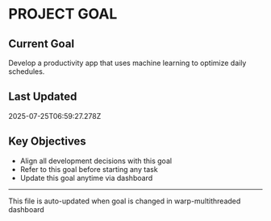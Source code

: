 # PROJECT GOAL

## Current Goal
Develop a productivity app that uses machine learning to optimize daily schedules.

## Last Updated
2025-07-25T06:59:27.278Z

## Key Objectives
- Align all development decisions with this goal
- Refer to this goal before starting any task
- Update this goal anytime via dashboard

---
This file is auto-updated when goal is changed in warp-multithreaded dashboard
